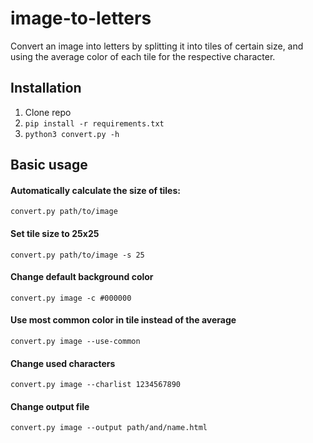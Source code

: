 
# image-to-letters

Convert an image into letters by splitting it into tiles of certain size,
and using the average color of each tile for the respective character.

## Installation

1. Clone repo
2. `pip install -r requirements.txt`
3. `python3 convert.py -h`

## Basic usage

#### Automatically calculate the size of tiles:
`convert.py path/to/image`

#### Set tile size to 25x25
`convert.py path/to/image -s 25`

#### Change default background color
`convert.py image -c #000000`

#### Use most common color in tile instead of the average
`convert.py image --use-common`

#### Change used characters
`convert.py image --charlist 1234567890`

#### Change output file
`convert.py image --output path/and/name.html`
